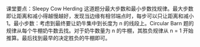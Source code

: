 课堂要点：Sleepy Cow Herding 这道题分最大步数和最小步数找规律。最大步数即让距离和减小得越慢越好，发现当边缘有相邻端点时，每步可以只让距离和减小 1。最小步数：考虑到最终要让奶牛集中到长度为 n 的线段上。Circular Barn 题的规律从每个牛棚奶牛数去找。对于奶牛数量为 n 的牛棚，其胜负规律从 n = 1 开始推算。最后找到最早的决定胜负的牛棚即可。
